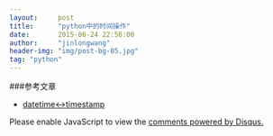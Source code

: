 ```yaml
---
layout:     post
title:      "python中的时间操作"
date:       2015-06-24 22:56:00
author:     "jinlongwang"
header-img: "img/post-bg-05.jpg"
tag: "python"
---
```

###参考文章
  * [datetime<->timestamp](http://blog.jmoz.co.uk/python-convert-datetime-to-timestamp/)


<div id="disqus_thread"></div>
<script type="text/javascript">
    /* * * CONFIGURATION VARIABLES * * */
    var disqus_shortname = 'jinlongwang';

    /* * * DON'T EDIT BELOW THIS LINE * * */
    (function() {
        var dsq = document.createElement('script'); dsq.type = 'text/javascript'; dsq.async = true;
        dsq.src = '//' + disqus_shortname + '.disqus.com/embed.js';
        (document.getElementsByTagName('head')[0] || document.getElementsByTagName('body')[0]).appendChild(dsq);
    })();
</script>
<noscript>Please enable JavaScript to view the <a href="https://disqus.com/?ref_noscript" rel="nofollow">comments powered by Disqus.</a></noscript>
